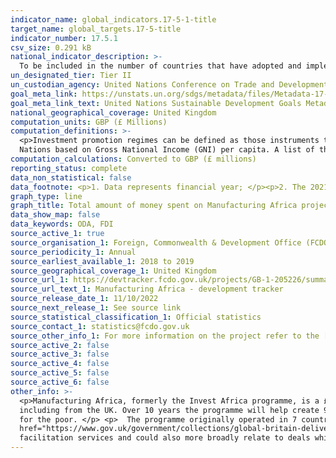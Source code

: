 ```yaml
---
indicator_name: global_indicators.17-5-1-title
target_name: global_targets.17-5-title
indicator_number: 17.5.1
csv_size: 0.291 kB
national_indicator_description: >-
  To be included in the number of countries that have adopted and implemented investment promotion regimes, the existence of at least one type of promotion instrument (eg an investment guarantee scheme) would be sufficient. The Manufacturing Africa programme fulfills this requirement.
un_designated_tier: Tier II
un_custodian_agency: United Nations Conference on Trade and Development (UNCTAD)
goal_meta_link: https://unstats.un.org/sdgs/metadata/files/Metadata-17-05-01.pdf
goal_meta_link_text: United Nations Sustainable Development Goals Metadata (PDF)
national_geographical_coverage: United Kingdom
computation_units: GBP (£ Millions)
computation_definitions: >-
  <p>Investment promotion regimes can be defined as those instruments that directly aim at encouraging outward or inward foreign investment through particular measures of the home or host countries of investment. </p> <p>The Least Developed Countries (LDCs) are defined by the United
  Nations based on Gross National Income (GNI) per capita. A list of the current LDCs can be found on the  <a href="http://www.oecd.org/dac/financing-sustainable-development/development-finance-standards/daclist.htm">OECD website</a>.</p>
computation_calculations: Converted to GBP (£ millions)
reporting_status: complete
data_non_statistical: false
data_footnote: <p>1. Data represents financial year; </p><p>2. The 2021 to 2022 figure shows spend to date</p> 
graph_type: line
graph_title: Total amount of money spent on Manufacturing Africa project 
data_show_map: false
data_keywords: ODA, FDI
source_active_1: true
source_organisation_1: Foreign, Commonwealth & Development Office (FCDO)
source_periodicity_1: Annual
source_earliest_available_1: 2018 to 2019
source_geographical_coverage_1: United Kingdom
source_url_1: https://devtracker.fcdo.gov.uk/projects/GB-1-205226/summary
source_url_text_1: Manufacturing Africa - development tracker
source_release_date_1: 11/10/2022
source_next_release_1: See source link
source_statistical_classification_1: Official statistics
source_contact_1: statistics@fcdo.gov.uk
source_other_info_1: For more information on the project refer to the [Documents tab] within the source (https://devtracker.fcdo.gov.uk/projects/GB-1-205226/documents)
source_active_2: false
source_active_3: false
source_active_4: false
source_active_5: false
source_active_6: false
other_info: >-
  <p>Manufacturing Africa, formerly the Invest Africa programme, is a £100 million initiative that aims to increase foreign direct investment (FDI) into manufacturing in Africa. It does so by working with developing-country governments, international investors, buyers, and financiers –
  including from the UK. Over 10 years the programme will help create 90,000 jobs and generate £1.2 billion of new FDI. It will support developing countries to industrialise, produce higher value-added goods, and thereby transform their economies, creating high quality job opportunities
  for the poor. </p> <p>  The programme originally operated in 7 countries – Ethiopia, Uganda, Rwanda, Kenya, Nigeria, Senegal and Cote D’Ivoire. From April 2021 the programme is focused on 5 countries (same list of 7, excuding Cote D'Ivoire and Uganda). This project feeds into the <a
  href="https://www.gov.uk/government/collections/global-britain-delivering-on-our-international-ambition">Global Britain agenda</a> – building wider and deeper global markets that will benefit the UK. </p> <p>The Manufacturing Africa programme supports UK investors though investment
  facilitation services and could also more broadly relate to deals which create new export opportunities for UK companies.</p> Data follows the UN specification for this indicator. This indicator has been identified in collaboration with topic experts.
---
```

